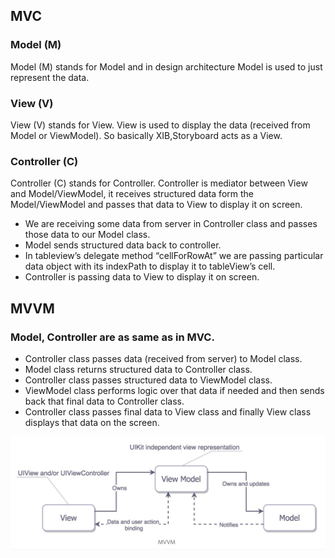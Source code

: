 ## MVC 

### Model (M)
Model (M) stands for Model and in design architecture Model is used to just represent the data.

### View (V)
View (V) stands for View. View is used to display the data (received from Model or ViewModel). So basically XIB,Storyboard acts as a View.

### Controller (C)
Controller (C) stands for Controller. Controller is mediator between View and Model/ViewModel, it receives structured data form the Model/ViewModel and passes that data to View to display it on screen.

- We are receiving some data from server in Controller class and passes those data to our Model class. 
- Model sends structured data back to controller.
- In tableview’s delegate method “cellForRowAt” we are passing particular data object with its indexPath to display it to tableView’s cell. 
- Controller is passing data to View to display it on screen.

## MVVM 

### Model, Controller are as same as in MVC.

- Controller class passes data (received from server) to Model class.  
- Model class returns structured data to Controller class.  
- Controller class passes structured data to ViewModel class.  
- ViewModel class performs logic over that data if needed and then sends back that final data to Controller class.  
- Controller class passes final data to View class and finally View class displays that data on the screen.

![텍스트목록](./MVVM/mvvm.jpeg)
